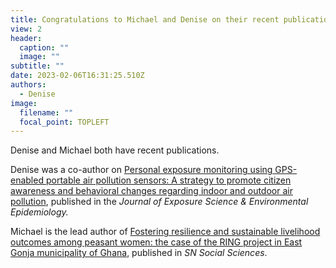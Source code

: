 ```yaml
---
title: Congratulations to Michael and Denise on their recent publications!
view: 2
header:
  caption: ""
  image: ""
subtitle: ""
date: 2023-02-06T16:31:25.510Z
authors:
  - Denise
image:
  filename: ""
  focal_point: TOPLEFT
---
```

D﻿enise and Michael both have recent publications. 

Denise was a co-author on [Personal exposure monitoring using GPS-enabled portable air pollution sensors: A strategy to promote citizen awareness and behavioral changes regarding indoor and outdoor air pollution](https://www.nature.com/articles/s41370-022-00515-9), published in the *Journal of Exposure Science & Environmental Epidemiology.*

M﻿ichael is the lead author of [Fostering resilience and sustainable livelihood outcomes among peasant women: the case of the RING project in East Gonja municipality of Ghana](https://link.springer.com/article/10.1007/s43545-022-00584-5), published in *SN Social Sciences*.